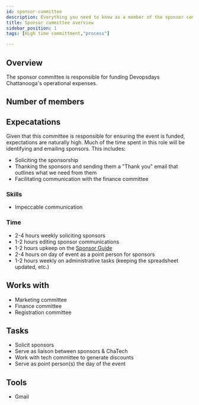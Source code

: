 ```yaml
---
id: sponsor-committee
description: Everything you need to know as a member of the sponsor committee
title: Sponsor committee overview
sidebar_position: 1
tags: [High time committment,"process"]

---
```


## Overview

The sponsor committee is responsible for funding Devopsdays Chattanooga's operational expenses.

## Number of members


## Expecatations

Given that this committee is responsible for ensuring the event is funded, expectations are naturally high. Much of the time spent in this role will be identifying and emailing sponsors. This includes:

* Soliciting the sponsorship
* Thanking the sponsors and sending them a "Thank you" email that outlines what we need from them
* Facilitating communication with the finance committee

### Skills

* Impeccable communication

### Time

* 2-4 hours weekly soliciting sponsors
* 1-2 hours editing sponsor communications
* 1-2 hours upkeep on the [Sponsor Guide][sponsor_guide]
* 2-4 hours on day of event as a point person for sponsors
* 1-2 hours weekly on administrative tasks (keeping the spreadsheet updated, etc.)

## Works with

* Marketing committee
* Finance committee
* Registration committee

## Tasks

* Solicit sponsors
* Serve as liaison between sponsors & ChaTech
* Work with tech committee to generate discounts
* Serve as point person(s) the day of the event

## Tools

* Gmail

[sponsor_guide]: https://bit.ly/dod-cha-sponsors-

